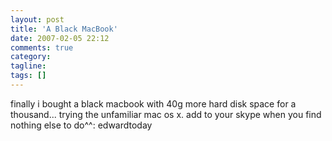 ```yaml
---
layout: post
title: 'A Black MacBook'
date: 2007-02-05 22:12
comments: true
category:
tagline:
tags: []
---
```


finally i bought a black macbook with 40g more hard disk space for a thousand... trying the unfamiliar mac os x. add to your skype when you find nothing else to do^^: edwardtoday
